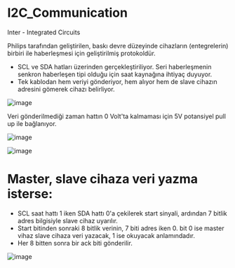# I2C_Communication

Inter - Integrated Circuits

Philips tarafından geliştirilen, baskı devre düzeyinde cihazların (entegrelerin) birbiri ile haberleşmesi için geliştirilmiş protokoldür.

- SCL ve SDA hatları üzerinden gerçekleştiriliyor. Seri haberleşmenin senkron haberleşen tipi olduğu için saat kaynağına ihtiyaç duyuyor.
- Tek kablodan hem veriyi gönderiyor, hem alıyor hem de slave cihazın adresini gömerek cihazı belirliyor.

![image](https://user-images.githubusercontent.com/75746171/170265834-b68c04e8-af35-41b5-bd3e-2aa140907745.png)

Veri gönderilmediği zaman hattın 0 Volt'ta kalmaması için 5V potansiyel pull up ile bağlanıyor.

![image](https://user-images.githubusercontent.com/75746171/170266108-51e94ce7-dfa8-4422-bf36-7604db8aa32d.png)


![image](https://user-images.githubusercontent.com/75746171/170269672-f7f9fbd3-feaf-4b2e-8f84-8c8d57fb01e0.png)

# Master, slave cihaza veri yazma isterse:

- SCL saat hattı 1 iken SDA hattı 0'a çekilerek start sinyali, ardından 7 bitlik adres bilgisiyle slave cihaz uyarılır.
- Start bitinden sonraki 8 bitlik verinin, 7 biti adres iken 0. bit 0 ise master vihaz slave cihaza veri yazacak, 1 ise okuyacak anlamındadır.
- Her 8 bitten sonra bir ack biti gönderilir.

![image](https://user-images.githubusercontent.com/75746171/170271285-faf7988a-f981-4e2f-bc25-a20f04652299.png)




























